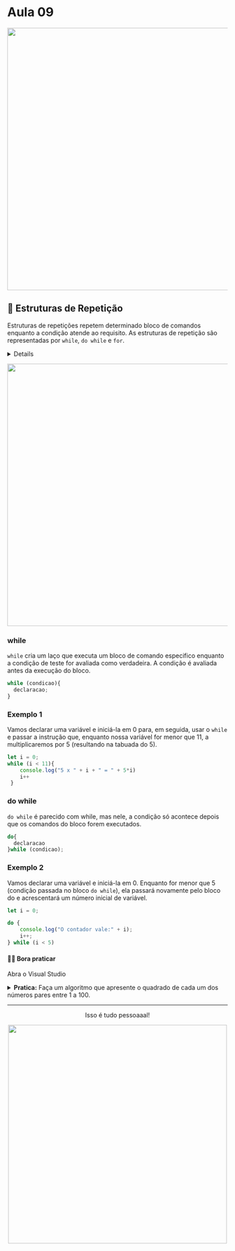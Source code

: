 # Aula 09

<p align="center">
  <img width="600" src="https://camo.githubusercontent.com/b30511722f70fde6e05fb4aec88d0e83b11484fb5e80f4557af6c5ed19767f24/68747470733a2f2f7468756d62732e6766796361742e636f6d2f41676974617465644c6f6e656c79426c61636b6275636b2d6d61782d316d622e676966">
</p> 

## 🔁 Estruturas de Repetição

Estruturas de repetições repetem determinado bloco de comandos enquanto a condição atende ao requisito. As estruturas de repetição são representadas por `while`, `do while` e `for`.

<details>
Diferença entre for, while e do while:

https://developer.mozilla.org/pt-BR/docs/Web/JavaScript/Guide/Loops_and_iteration
</details>

<p align="center">
  <img width="600" src= "https://wiki.sj.ifsc.edu.br/images/7/7c/Fig039_MCO018703.jpg"> 
 </p>
  
### while

`while` cria um laço que executa um bloco de comando especifico enquanto a condição de teste for avaliada como verdadeira. A condição é avaliada antes da execução do bloco.

```javascript
while (condicao){
  declaracao;
}
```

### Exemplo 1

Vamos declarar uma variável e iniciá-la em 0 para, em seguida, usar o `while` e passar a instrução que, enquanto nossa variável for menor que 11, a multiplicaremos por 5 (resultando na tabuada do 5).

```javascript
let i = 0;
while (i < 11){
    console.log("5 x " + i + " = " + 5*i)
    i++
 }
 ```
 
### do while

`do while` é parecido com while, mas nele, a condição só acontece depois que os comandos do bloco forem executados.

```javascript
do{
  declaracao
}while (condicao);
```

### Exemplo 2
Vamos declarar uma variável e iniciá-la em 0. Enquanto for menor que 5 (condição passada no bloco `do while`), ela passará novamente pelo bloco do e acrescentará um número inicial de variável.

```javascript
let i = 0;

do {
    console.log("O contador vale:" + i);
    i++;
} while (i < 5)
```

#### 🏋🏽 Bora praticar 
  Abra o Visual Studio 

 <details>  
 <summary><b>Pratica:</b> Faça um algoritmo que apresente o quadrado de cada um dos números pares entre 1 a 100.</summary>
 
 ```javascript
 let numPar = 0;
let i = 1;

while(i < 100){
        if(i%2 == 0){
        numPar = i
    console.log(numPar**2)
    }
    i++
}
```
</details>
 
 
 
---

<p align="center">
  Isso é tudo pessoaaal!
</p>

<p align="center">
  <img src="https://camo.githubusercontent.com/0ae622f2ae10d672df09248a9d00ec6ce16558dad1c305531cb4caf33137b784/68747470733a2f2f7468756d62732e6766796361742e636f6d2f416767726573736976654a65616c6f7573416d75726d696e6e6f772d73697a655f726573747269637465642e676966" width="500"/>
</p>
